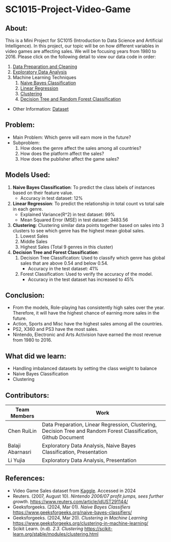 # SC1015-Project-Video-Game
## About:
This is a Mini Project for SC1015 (Introduction to Data Science and Artificial Intelligence). In this project, our topic will be on how different variables in video games are affecting sales. We will be focusing years from 1980 to 2016. Please click on the following detail to view our data code in order:
1. [Data Preparation and Cleaning](https://github.com/RuiLinnnn/SC1015-Project-Video-Game/blob/main/Data%20Preparation%20and%20Cleaning.ipynb)
2. [Exploratory Data Analysis](https://github.com/RuiLinnnn/SC1015-Project-Video-Game/blob/main/Exploratory%20Data%20Analysis.ipynb)
3. Machine Learning Techniques
   1. [Naive Bayes Classification](https://github.com/RuiLinnnn/SC1015-Project-Video-Game/blob/main/Naive%20Bayes%20Classification.ipynb)
   2. [Linear Regression](https://github.com/RuiLinnnn/SC1015-Project-Video-Game/blob/main/Linear%20Regression.ipynb)
   3. [Clustering](https://github.com/RuiLinnnn/SC1015-Project-Video-Game/blob/main/Clustering.ipynb)
   4. [Decision Tree and Random Forest Classification](https://github.com/RuiLinnnn/SC1015-Project-Video-Game/blob/main/Decision%20Tree%20%26%20Random%20Forest%20Classification.ipynb)
* Other Information: [Dataset](https://github.com/RuiLinnnn/SC1015-Project-Video-Game/tree/main/Dataset)
## Problem:
* Main Problem: Which genre will earn more in the future?
* Subproblem:
  1. How does the genre affect the sales among all countries?
  2. How does the platform affect the sales?
  3. How does the publisher affect the game sales?
## Models Used:
1. **Naive Bayes Classification**: To predict the class labels of instances based on their feature value.
   * Accuracy in test dataset: 12%
2. **Linear Regression**: To predict the relationship in total count vs total sale in each genre.
   * Explained Variance(R^2) in test dataset: 99%
   * Mean Squared Error (MSE) in test dataset: 3483.56
3. **Clustering**: Clustering similar data points together based on sales into 3 clusters to see which genre has the highest mean global sales.
   1. Lowest Sales
   2. Middle Sales
   3. Highest Sales (Total 9 genres in this cluster)
4. **Decision Tree and Forest Classification**: 
   1. Decision Tree Classification: Used to classify which genre has global sales that are above 0.54 and below 0.54.
      * Accuracy in the test dataset: 41%
   2. Forest Classification: Used to verify the accuracy of the model.
      * Accuracy in the test dataset has increased to 45%
## Conclusion:
* From the models, Role-playing has consistently high sales over the year. Therefore, it will have the highest chance of earning more sales in the future.
* Action, Sports and Misc have the highest sales among all the countries.
* PS2, X360 and PS3 have the most sales.
* Nintendo, Electronic and Arts Activision have earned the most revenue from 1980 to 2016.
## What did we learn:
* Handling imbalanced datasets by setting the class weight to balance
* Naive Bayes Classification
* Clustering
## Contributors:
| Team Members | Work |
| -------- | -------- |
| Chen RuiLin | Data Preparation, Linear Regression, Clustering, Decision Tree and Random Forest Classification, Github Document |
| Balaji Abarnasri | Exploratory Data Analysis, Naive Bayes Classification, Presentation |
| Li Yujia | Exploratory Data Analysis, Presentation |

## References:
* Video Game Sales dataset from [Kaggle](https://www.kaggle.com/datasets/gregorut/videogamesales). Accessed in 2024
* Reuters. (2007, August 10). *Nintendo 2006/07 profit jumps, sees further growth*. <https://www.reuters.com/article/idUST291144/>
* Geeksforgeeks. (2024, Mar 01). *Naive Bayes Classifiers* <https://www.geeksforgeeks.org/naive-bayes-classifiers/>
* Geeksforgeeks. (2024, Mar 20). *Clustering in Machine Learning* <https://www.geeksforgeeks.org/clustering-in-machine-learning/>
* Scikit Learn. (n.d). *2.3. Clustering* <https://scikit-learn.org/stable/modules/clustering.html>
